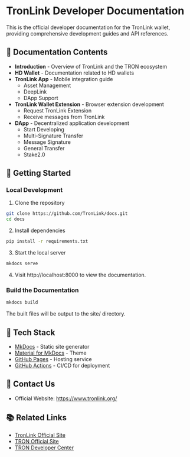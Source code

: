 # TronLink Developer Documentation

This is the official developer documentation for the TronLink wallet, providing comprehensive development guides and API references.

## 📖 Documentation Contents

- **Introduction** - Overview of TronLink and the TRON ecosystem
- **HD Wallet** - Documentation related to HD wallets
- **TronLink App** - Mobile integration guide
  - Asset Management
  - DeepLink
  - DApp Support
- **TronLink Wallet Extension** - Browser extension development
  - Request TronLink Extension
  - Receive messages from TronLink
- **DApp** - Decentralized application development
  - Start Developing
  - Multi-Signature Transfer
  - Message Signature
  - General Transfer
  - Stake2.0

## 🚀 Getting Started

### Local Development

1. Clone the repository

```bash
git clone https://github.com/TronLink/docs.git
cd docs
```

2. Install dependencies
```bash
pip install -r requirements.txt
```

3. Start the local server
```bash
mkdocs serve
```

4. Visit http://localhost:8000 to view the documentation.

### Build the Documentation

```bash
mkdocs build
```

The built files will be output to the site/ directory.


## 🔧 Tech Stack

- [MkDocs](https://www.mkdocs.org/) - Static site generator
- [Material for MkDocs](https://squidfunk.github.io/mkdocs-material/) - Theme
- [GitHub Pages](https://pages.github.com/) - Hosting service
- [GitHub Actions](https://github.com/features/actions) - CI/CD for deployment


## 🤝 Contact Us

- Official Website: https://www.tronlink.org/

## 📚 Related Links

- [TronLink Official Site](https://www.tronlink.org/)
- [TRON Official Site](https://tron.network/)
- [TRON Developer Center](https://developers.tron.network/)








  
    

 





